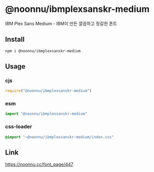# @noonnu/ibmplexsanskr-medium
IBM Plex Sans Medium - IBM이 만든 깔끔하고 정갈한 폰트

## Install
```sh
npm i @noonnu/ibmplexsanskr-medium
```
## Usage
### cjs
```js
require("@noonnu/ibmplexsanskr-medium")
```
### esm
```js
import "@noonnu/ibmplexsanskr-medium"
```
### css-loader
```css
@import "~@noonnu/ibmplexsanskr-medium/index.css"
```

## Link
https://noonnu.cc/font_page/447